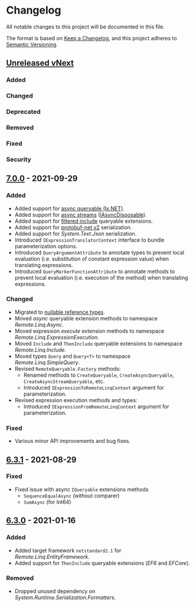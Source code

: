 # Changelog
All notable changes to this project will be documented in this file.

The format is based on [Keep a Changelog](https://keepachangelog.com/en/1.0.0/),
and this project adheres to [Semantic Versioning](https://semver.org/spec/v2.0.0.html).

## [Unreleased vNext][vNext-unreleased]

### Added

### Changed

### Deprecated

### Removed

### Fixed

### Security

## [7.0.0][7.0.0] - 2021-09-29
### Added
- Added support for [async queryable (Ix.NET)][async-queryable].
- Added support for [async streams][async-streams] ([IAsyncDisposable][iasyncdisposable]).
- Added support for [filtered include][ef-filtered-include] queryable extensions.
- Added support for [protobuf-net v2][protobuf-net-v2] serialization.
- Added support for _System.Text.Json_ serialization.
- Introduced `IExpressionTranslatorContext` interface to bundle parameterization options.
- Introduced `QueryArgumentAttribute` to annotate types to prevent local evaluation (i.e. substitution of constant expression value) when translating expressions.
- Introduced `QueryMarkerFunctionAttribute` to annotate methods to prevent local evaluation (i.e. execution of the method) when translating expressions.
### Changed
- Migrated to [nullable reference types][nullable-references].
- Moved _async_ queryable extension methods to namespace _Remote.Linq.Async_.
- Moved expression _execute_ extension methods to namespace _Remote.Linq.ExpressionExecution_.
- Moved `Include` and `ThenInclude` queryable extensions to namespace _Remote.Linq.Include_.
- Moved types `Query` and `Query<T>` to namespace _Remote.Linq.SimpleQuery_.
- Revised `RemoteQueryable.Factory` methods:
  - Renamed methods to `CreateQueryable`, `CreateAsyncQueryable`, `CreateAsyncStreamQueryable`, etc.
  - Introduced `IExpressionToRemoteLinqContext` argument for parameterization.
- Revised expression execution methods and types:
  - Introduced `IExpressionFromRemoteLinqContext` argument for parameterization.
### Fixed
- Various minor API improvements and bug fixes.

## [6.3.1][6.3.1] - 2021-08-29
### Fixed
- Fixed issue with async `IQueryable` extensions methods
  - `SequenceEqualAsync` (without comparer)
  - `SumAsync` (for Int64)

## [6.3.0][6.3.0] - 2021-01-16
### Added
- Added target framework `netstandard2.1` for _Remote.Linq.EntityFramework_.
- Added support for `ThenInclude` queryable extensions (_EF6_ and _EFCore_).
### Removed
- Dropped unused dependency on _System.Runtime.Serialization.Formatters_.

[vNext-unreleased]: https://github.com/6bee/Remote.Linq/compare/7.0.0...main
[7.0.0]: https://github.com/6bee/Remote.Linq/compare/6.3.1...7.0.0
[6.3.1]: https://github.com/6bee/Remote.Linq/compare/6.3.0...6.3.1
[6.3.0]: https://github.com/6bee/Remote.Linq/compare/6.2.3...6.3.0

[async-queryable]: https://www.nuget.org/packages/System.Linq.Async.Queryable/
[async-streams]: https://docs.microsoft.com/en-us/dotnet/csharp/whats-new/tutorials/generate-consume-asynchronous-stream
[ef-filtered-include]: https://docs.microsoft.com/en-us/ef/core/querying/related-data/eager#filtered-include
[iasyncdisposable]: https://docs.microsoft.com/en-us/dotnet/api/system.iasyncdisposable
[nullable-references]: https://docs.microsoft.com/en-us/dotnet/csharp/nullable-references
[protobuf-net-v2]: https://www.nuget.org/packages/protobuf-net/2.4.6
